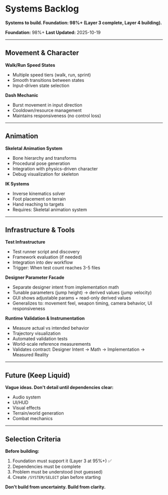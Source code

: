 # Systems Backlog

**Systems to build. Foundation: 98%+ (Layer 3 complete, Layer 4 building).**

**Foundation:** 98%+
**Last Updated:** 2025-10-19

---

## Movement & Character

**Walk/Run Speed States**
- Multiple speed tiers (walk, run, sprint)
- Smooth transitions between states
- Input-driven state selection

**Dash Mechanic**
- Burst movement in input direction
- Cooldown/resource management
- Maintains responsiveness (no control loss)

---

## Animation

**Skeletal Animation System**
- Bone hierarchy and transforms
- Procedural pose generation
- Integration with physics-driven character
- Debug visualization for skeleton

**IK Systems**
- Inverse kinematics solver
- Foot placement on terrain
- Hand reaching to targets
- Requires: Skeletal animation system

---

## Infrastructure & Tools

**Test Infrastructure**
- Test runner script and discovery
- Framework evaluation (if needed)
- Integration into dev workflow
- Trigger: When test count reaches 3-5 files

**Designer Parameter Facade**
- Separate designer intent from implementation math
- Tunable parameters (jump height) → derived values (jump velocity)
- GUI shows adjustable params + read-only derived values
- Generalizes to: movement feel, weapon timing, camera behavior, UI responsiveness

**Runtime Validation & Instrumentation**
- Measure actual vs intended behavior
- Trajectory visualization
- Automated validation tests
- World-scale reference measurements
- Validates contract: Designer Intent → Math → Implementation → Measured Reality

---

## Future (Keep Liquid)

**Vague ideas. Don't detail until dependencies clear:**
- Audio system
- UI/HUD
- Visual effects
- Terrain/world generation
- Combat mechanics

---

## Selection Criteria

**Before building:**
1. Foundation must support it (Layer 3 at 95%+) ✅
2. Dependencies must be complete
3. Problem must be understood (not guessed)
4. Create `/SYSTEM/SELECT` plan before starting

**Don't build from uncertainty. Build from clarity.**
